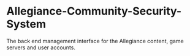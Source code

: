 # Allegiance-Community-Security-System
The back end management interface for the Allegiance content, game servers and user accounts.
